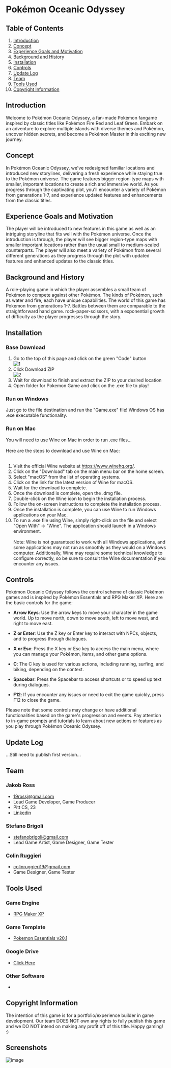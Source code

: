 # Pokémon Oceanic Odyssey
## Table of Contents
1. [Introduction](#introduction)
2. [Concept](#concept)
3. [Experience Goals and Motivation](#experience-goals-and-motivation)
4. [Background and History](#background-and-history)
5. [Installation](#installation)
6. [Controls](#controls)
7. [Update Log](#update-log)
8. [Team](#team)
9. [Tools Used](#tools-used)
10. [Copyright Information](#copyright-information)
## Introduction
Welcome to Pokémon Oceanic Odyssey, a fan-made Pokémon fangame inspired by classic titles like Pokémon Fire Red and Leaf Green. Embark on an adventure to explore multiple islands with diverse themes and Pokémon, uncover hidden secrets, and become a Pokémon Master in this exciting new journey.
## Concept
In Pokémon Oceanic Odyssey, we've redesigned familiar locations and introduced new storylines, delivering a fresh experience while staying true to the Pokémon universe. The game features bigger region-type maps with smaller, important locations to create a rich and immersive world. As you progress through the captivating plot, you'll encounter a variety of Pokémon from generations 1-7, and experience updated features and enhancements from the classic titles.
## Experience Goals and Motivation
The player will be introduced to new features in this game as well as an intriguing storyline that fits well with the Pokémon universe. Once the introduction is through, the player will see bigger region-type maps with smaller important locations rather than the usual small to medium-scaled counterparts. The player will also meet a variety of Pokémon from several different generations as they progress through the plot with updated features and enhanced updates to the classic titles.
## Background and History
A role-playing game in which the player assembles a small team of Pokémon to compete against other Pokémon. The kinds of Pokémon, such as water and fire, each have unique capabilities. The world of this game has Pokemon from generations 1-7. Battles between them are comparable to the straightforward hand game. rock-paper-scissors, with a exponential growth of difficulty as the player progresses through the story.
## Installation
### Base Download
1. Go to the top of this page and click on the green "Code" button<br />
![1](https://user-images.githubusercontent.com/91906368/225101651-25a36ea5-541d-4750-9935-a006390e30cd.png)
2. Click Download ZIP<br />
![2](https://user-images.githubusercontent.com/91906368/225102161-723d4e82-13c4-4f59-96b5-368003f36385.png)<br />
3. Wait for download to finish and extract the ZIP to your desired location
4. Open folder for Pokemon Game and click on the .exe file to play!
### Run on Windows
Just go to the file destination and run the "Game.exe" file! Windows OS has .exe executable functionality.
### Run on Mac
You will need to use Wine on Mac in order to run .exe files...<br><br>
Here are the steps to download and use Wine on Mac:
<br><br>
1. Visit the official Wine website at https://www.winehq.org/.
2. Click on the "Download" tab on the main menu bar on the home screen.
3. Select "macOS" from the list of operating systems.
4. Click on the link for the latest version of Wine for macOS.
5. Wait for the download to complete.
6. Once the download is complete, open the .dmg file.
7. Double-click on the Wine icon to begin the installation process.
8. Follow the on-screen instructions to complete the installation process.
9. Once the installation is complete, you can use Wine to run Windows applications on your Mac.
10. To run a .exe file using Wine, simply right-click on the file and select "Open With" -> "Wine". The application should launch in a Windows environment.<br><br>
Note: Wine is not guaranteed to work with all Windows applications, and some applications may not run as smoothly as they would on a Windows computer. Additionally, Wine may require some technical knowledge to configure correctly, so be sure to consult the Wine documentation if you encounter any issues.
## Controls
Pokémon Oceanic Odyssey follows the control scheme of classic Pokémon games and is inspired by Pokémon Essentials and RPG Maker XP. Here are the basic controls for the game:

- **Arrow Keys**: Use the arrow keys to move your character in the game world. Up to move north, down to move south, left to move west, and right to move east.

- **Z or Enter**: Use the Z key or Enter key to interact with NPCs, objects, and to progress through dialogues.

- **X or Esc**: Press the X key or Esc key to access the main menu, where you can manage your Pokémon, items, and other game options.

- **C**: The C key is used for various actions, including running, surfing, and biking, depending on the context.

- **Spacebar**: Press the Spacebar to access shortcuts or to speed up text during dialogues.

- **F12**: If you encounter any issues or need to exit the game quickly, press F12 to close the game.

Please note that some controls may change or have additional functionalities based on the game's progression and events. Pay attention to in-game prompts and tutorials to learn about new actions or features as you play through Pokémon Oceanic Odyssey.
## Update Log
...Still need to publish first version...
## Team
### Jakob Ross
* 19rossj@gmail.com
* Lead Game Developer, Game Producer
* Pitt CS, 23
* [Linkedin](https://www.linkedin.com/in/jakob-ross/)
### Stefano Brigoli
* stefanobrigoli@gmail.com
* Lead Game Artist, Game Designer, Game Tester
### Colin Ruggieri
* colinruggieri19@gmail.com
* Game Designer, Game Tester
## Tools Used
### Game Engine
* [RPG Maker XP](https://www.rpgmakerweb.com/products/rpg-maker-xp)
### Game Template
* [Pokemon Essentials v20.1](https://reliccastle.com/essentials/)
### Google Drive
* [Click Here](https://drive.google.com/drive/u/2/folders/1pePy7lGvIsyjhldElZUXZNlh0oPeWPqB)
### Other Software
* 
## Copyright Information
The intention of this game is for a portfolio/experience builder in game development. Our team DOES NOT own any rights to fully publish this game and we DO NOT intend on making any profit off of this title. Happy gaming! :)
## Screenshots
![image](https://user-images.githubusercontent.com/91906368/233270366-e969ca44-ee27-4541-9948-6248ed0879bd.png)

